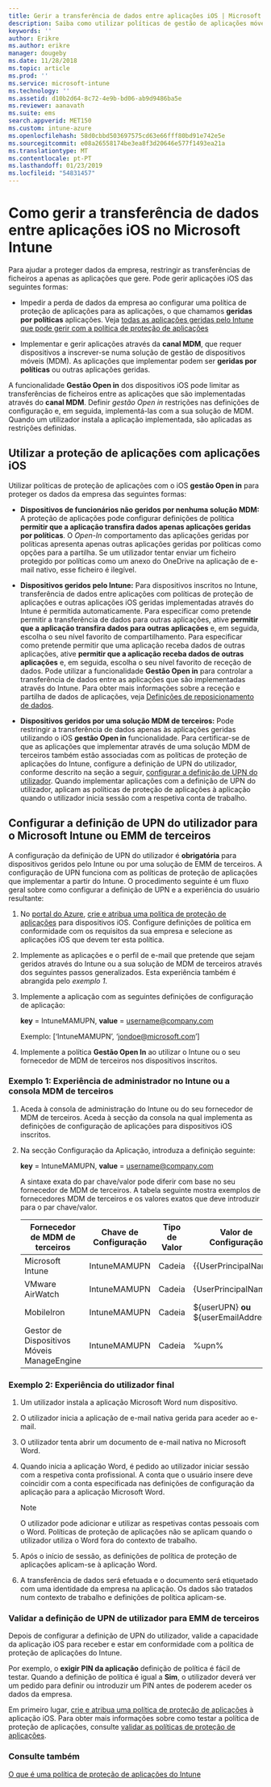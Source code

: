 ```yaml
---
title: Gerir a transferência de dados entre aplicações iOS | Microsoft Intune
description: Saiba como utilizar políticas de gestão de aplicações móveis no Microsoft Intune para gerir as transferências de dados entre aplicações.
keywords: ''
author: Erikre
ms.author: erikre
manager: dougeby
ms.date: 11/28/2018
ms.topic: article
ms.prod: ''
ms.service: microsoft-intune
ms.technology: ''
ms.assetid: d10b2d64-8c72-4e9b-bd06-ab9d9486ba5e
ms.reviewer: aanavath
ms.suite: ems
search.appverid: MET150
ms.custom: intune-azure
ms.openlocfilehash: 58d0cbbd503697575cd63e66fff80bd91e742e5e
ms.sourcegitcommit: e08a26558174be3ea8f3d20646e577f1493ea21a
ms.translationtype: MT
ms.contentlocale: pt-PT
ms.lasthandoff: 01/23/2019
ms.locfileid: "54831457"
---
```

# <a name="how-to-manage-data-transfer-between-ios-apps-in-microsoft-intune"></a>Como gerir a transferência de dados entre aplicações iOS no Microsoft Intune

Para ajudar a proteger dados da empresa, restringir as transferências de ficheiros a apenas as aplicações que gere. Pode gerir aplicações iOS das seguintes formas:

-   Impedir a perda de dados da empresa ao configurar uma política de proteção de aplicações para as aplicações, o que chamamos **geridas por políticas** aplicações. Veja [todas as aplicações geridas pelo Intune que pode gerir com a política de proteção de aplicações](https://www.microsoft.com/cloud-platform/microsoft-intune-apps)

-   Implementar e gerir aplicações através da **canal MDM**, que requer dispositivos a inscrever-se numa solução de gestão de dispositivos móveis (MDM). As aplicações que implementar podem ser **geridas por políticas** ou outras aplicações geridas.

A funcionalidade **Gestão Open in** dos dispositivos iOS pode limitar as transferências de ficheiros entre as aplicações que são implementadas através do **canal MDM**. Definir *gestão Open in* restrições nas definições de configuração e, em seguida, implementá-las com a sua solução de MDM.  Quando um utilizador instala a aplicação implementada, são aplicadas as restrições definidas.

##  <a name="use-app-protection-with-ios-apps"></a>Utilizar a proteção de aplicações com aplicações iOS
Utilizar políticas de proteção de aplicações com o iOS **gestão Open in** para proteger os dados da empresa das seguintes formas:

-   **Dispositivos de funcionários não geridos por nenhuma solução MDM:** A proteção de aplicações pode configurar definições de política **permitir que a aplicação transfira dados apenas aplicações geridas por políticas**. O *Open-In* comportamento das aplicações geridas por políticas apresenta apenas outras aplicações geridas por políticas como opções para a partilha. Se um utilizador tentar enviar um ficheiro protegido por políticas como um anexo do OneDrive na aplicação de e-mail nativo, esse ficheiro é ilegível.

-   **Dispositivos geridos pelo Intune:** Para dispositivos inscritos no Intune, transferência de dados entre aplicações com políticas de proteção de aplicações e outras aplicações iOS geridas implementadas através do Intune é permitida automaticamente. Para especificar como pretende permitir a transferência de dados para outras aplicações, ative **permitir que a aplicação transfira dados para outras aplicações** e, em seguida, escolha o seu nível favorito de compartilhamento. Para especificar como pretende permitir que uma aplicação receba dados de outras aplicações, ative **permitir que a aplicação receba dados de outras aplicações** e, em seguida, escolha o seu nível favorito de receção de dados. Pode utilizar a funcionalidade **Gestão Open in** para controlar a transferência de dados entre as aplicações que são implementadas através do Intune. Para obter mais informações sobre a receção e partilha de dados de aplicações, veja [Definições de reposicionamento de dados](app-protection-policy-settings-ios.md#data-protection-settings).   

-   **Dispositivos geridos por uma solução MDM de terceiros:** Pode restringir a transferência de dados apenas às aplicações geridas utilizando o iOS **gestão Open in** funcionalidade.
Para certificar-se de que as aplicações que implementar através de uma solução MDM de terceiros também estão associadas com as políticas de proteção de aplicações do Intune, configure a definição de UPN do utilizador, conforme descrito na seção a seguir, [configurar a definição de UPN do utilizador](#configure-user-upn-setting-for-microsoft-intune-or-third-party-emm). Quando implementar aplicações com a definição de UPN do utilizador, aplicam as políticas de proteção de aplicações à aplicação quando o utilizador inicia sessão com a respetiva conta de trabalho.

## <a name="configure-user-upn-setting-for-microsoft-intune-or-third-party-emm"></a>Configurar a definição de UPN do utilizador para o Microsoft Intune ou EMM de terceiros
A configuração da definição de UPN do utilizador é **obrigatória** para dispositivos geridos pelo Intune ou por uma solução de EMM de terceiros. A configuração de UPN funciona com as políticas de proteção de aplicações que implementar a partir do Intune. O procedimento seguinte é um fluxo geral sobre como configurar a definição de UPN e a experiência do usuário resultante:

1.  No [portal do Azure](https://portal.azure.com), [crie e atribua uma política de proteção de aplicações](app-protection-policies.md) para dispositivos iOS. Configure definições de política em conformidade com os requisitos da sua empresa e selecione as aplicações iOS que devem ter esta política.

2.  Implemente as aplicações e o perfil de e-mail que pretende que sejam geridos através do Intune ou a sua solução de MDM de terceiros através dos seguintes passos generalizados. Esta experiência também é abrangida pelo *exemplo 1*.

3.  Implemente a aplicação com as seguintes definições de configuração de aplicação:

      **key** = IntuneMAMUPN, **value** = <username@company.com>

      Exemplo: [‘IntuneMAMUPN’, ‘jondoe@microsoft.com’]

4.  Implemente a política **Gestão Open In** ao utilizar o Intune ou o seu fornecedor de MDM de terceiros nos dispositivos inscritos.


### <a name="example-1-admin-experience-in-intune-or-third-party-mdm-console"></a>Exemplo 1: Experiência de administrador no Intune ou a consola MDM de terceiros

1. Aceda à consola de administração do Intune ou do seu fornecedor de MDM de terceiros. Aceda à secção da consola na qual implementa as definições de configuração de aplicações para dispositivos iOS inscritos.

2. Na secção Configuração da Aplicação, introduza a definição seguinte:

   **key** = IntuneMAMUPN, **value** = <username@company.com>

   A sintaxe exata do par chave/valor pode diferir com base no seu fornecedor de MDM de terceiros. A tabela seguinte mostra exemplos de fornecedores MDM de terceiros e os valores exatos que deve introduzir para o par chave/valor.

   |Fornecedor de MDM de terceiros| Chave de Configuração | Tipo de Valor | Valor de Configuração|
   | ------- | ---- | ---- | ---- |
   |Microsoft Intune| IntuneMAMUPN | Cadeia | {{UserPrincipalName}}|
   |VMware AirWatch| IntuneMAMUPN | Cadeia | {UserPrincipalName}|
   |MobileIron | IntuneMAMUPN | Cadeia | ${userUPN} **ou** ${userEmailAddress} |
   |Gestor de Dispositivos Móveis ManageEngine | IntuneMAMUPN | Cadeia | %upn% |


### <a name="example-2-end-user-experience"></a>Exemplo 2: Experiência do utilizador final

1.  Um utilizador instala a aplicação Microsoft Word num dispositivo.

2.  O utilizador inicia a aplicação de e-mail nativa gerida para aceder ao e-mail.

3.  O utilizador tenta abrir um documento de e-mail nativa no Microsoft Word.

4.  Quando inicia a aplicação Word, é pedido ao utilizador iniciar sessão com a respetiva conta profissional. A conta que o usuário insere deve coincidir com a conta especificada nas definições de configuração da aplicação para a aplicação Microsoft Word.

    > [!NOTE]
    > O utilizador pode adicionar e utilizar as respetivas contas pessoais com o Word. Políticas de proteção de aplicações não se aplicam quando o utilizador utiliza o Word fora do contexto de trabalho. 

5.  Após o início de sessão, as definições de política de proteção de aplicações aplicam-se à aplicação Word.

6.  A transferência de dados será efetuada e o documento será etiquetado com uma identidade da empresa na aplicação.  Os dados são tratados num contexto de trabalho e definições de política aplicam-se. 

### <a name="validate-user-upn-setting-for-third-party-emm"></a>Validar a definição de UPN de utilizador para EMM de terceiros

Depois de configurar a definição de UPN do utilizador, valide a capacidade da aplicação iOS para receber e estar em conformidade com a política de proteção de aplicações do Intune.

Por exemplo, o **exigir PIN da aplicação** definição de política é fácil de testar. Quando a definição de política é igual a **Sim**, o utilizador deverá ver um pedido para definir ou introduzir um PIN antes de poderem aceder os dados da empresa.

Em primeiro lugar, [crie e atribua uma política de proteção de aplicações](app-protection-policies.md) à aplicação iOS. Para obter mais informações sobre como testar a política de proteção de aplicações, consulte [validar as políticas de proteção de aplicações](app-protection-policies-validate.md).


### <a name="see-also"></a>Consulte também
[O que é uma política de proteção de aplicações do Intune](app-protection-policy.md)